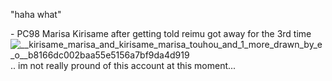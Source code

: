 "haha what"




\- PC98 Marisa Kirisame after getting told reimu got away for the 3rd time
![__kirisame_marisa_and_kirisame_marisa_touhou_and_1_more_drawn_by_e_o__b8166dc002baa55e5156a7bf9da4d919](https://github.com/user-attachments/assets/806324f9-7816-4ca6-866f-408615bf09bd)
.. im not really pround of this account at this moment...
